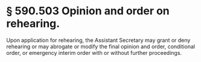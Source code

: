 # § 590.503   Opinion and order on rehearing.

Upon application for rehearing, the Assistant Secretary may grant or deny rehearing or may abrogate or modify the final opinion and order, conditional order, or emergency interim order with or without further proceedings.




